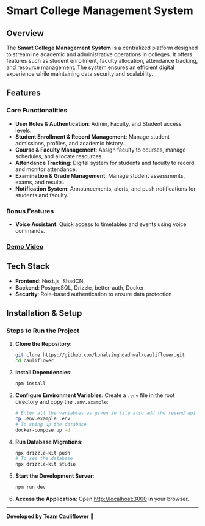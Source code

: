 # Smart College Management System

## Overview
The **Smart College Management System** is a centralized platform designed to streamline academic and administrative operations in colleges. It offers features such as student enrollment, faculty allocation, attendance tracking, and resource management. The system ensures an efficient digital experience while maintaining data security and scalability.

## Features
### Core Functionalities
- **User Roles & Authentication**: Admin, Faculty, and Student access levels.
- **Student Enrollment & Record Management**: Manage student admissions, profiles, and academic history.
- **Course & Faculty Management**: Assign faculty to courses, manage schedules, and allocate resources.
- **Attendance Tracking**: Digital system for students and faculty to record and monitor attendance.
- **Examination & Grade Management**: Manage student assessments, exams, and results.
- **Notification System**: Announcements, alerts, and push notifications for students and faculty.

### Bonus Features
- **Voice Assistant**: Quick access to timetables and events using voice commands.

### [Demo Video](https://drive.google.com/file/d/1HWnGsgIelp3fDGNVS--6aDoabazhctYj/view?usp=sharing)

## Tech Stack
- **Frontend**: Next.js, ShadCN,
- **Backend**: PostgreSQL, Drizzle, better-auth, Docker
- **Security**: Role-based authentication to ensure data protection

## Installation & Setup

### Steps to Run the Project
1. **Clone the Repository**:
   ```sh
   git clone https://github.com/kunalsinghdadhwal/cauliflower.git
   cd cauliflower
   ```

2. **Install Dependencies**:
   ```sh
   npm install
   ```

3. **Configure Environment Variables**:
   Create a `.env` file in the root directory and copy the `.env.example`:
   ```sh
   # Enter all the variables as given in file also add the resend api key
   cp .env.example .env
   # To sping up the database
   docker-compose up -d
   ```

4. **Run Database Migrations**:
   ```sh
   npx drizzle-kit push
   # To see the database
   npx drizzle-kit studio
   ```

5. **Start the Development Server**:
   ```sh
   npm run dev
   ```

6. **Access the Application**:
   Open [http://localhost:3000](http://localhost:3000) in your browser.

---
**Developed by Team Cauliflower** 🚀
